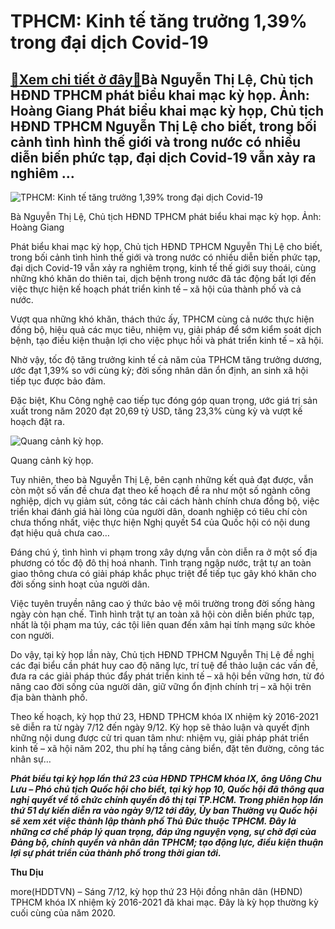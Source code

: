 TPHCM: Kinh tế tăng trưởng 1,39% trong đại dịch Covid-19
========================================================

[:gift:Xem chi tiết ở đây:gift:](https://hddtvn.com/tphcm-kinh-te-tang-truong-139-trong-dai-dich-covid-19/)Bà Nguyễn Thị Lệ, Chủ tịch HĐND TPHCM phát biểu khai mạc kỳ họp. Ảnh: Hoàng Giang Phát biểu khai mạc kỳ họp, Chủ tịch HĐND TPHCM Nguyễn Thị Lệ cho biết, trong bối cảnh tình hình thế giới và trong nước có nhiều diễn biến phức tạp, đại dịch Covid-19 vẫn xảy ra nghiêm …
---------------------------------------------------------------------------------------------------------------------------------------------------------------------------------------------------------------------------------------------------------------------------





![TPHCM: Kinh tế tăng trưởng 1,39% trong đại dịch Covid-19](https://hddtvn.com/wp-content/uploads/2021/01/0024_IMG-1588.jpg "TPHCM: Kinh tế tăng trưởng 1,39% trong đại dịch Covid-19")


Bà Nguyễn Thị Lệ, Chủ tịch HĐND TPHCM phát biểu khai mạc kỳ họp. Ảnh: Hoàng Giang



Phát biểu khai mạc kỳ họp, Chủ tịch HĐND TPHCM Nguyễn Thị Lệ cho biết, trong bối cảnh tình hình thế giới và trong nước có nhiều diễn biến phức tạp, đại dịch Covid-19 vẫn xảy ra nghiêm trọng, kinh tế thế giới suy thoái, cùng những khó khăn do thiên tai, dịch bệnh trong nước đã tác động bất lợi đến việc thực hiện kế hoạch phát triển kinh tế – xã hội của thành phố và cả nước.


Vượt qua những khó khăn, thách thức ấy, TPHCM cùng cả nước thực hiện đồng bộ, hiệu quả các mục tiêu, nhiệm vụ, giải pháp để sớm kiểm soát dịch bệnh, tạo điều kiện thuận lợi cho việc phục hồi và phát triển kinh tế – xã hội.


Nhờ vậy, tốc độ tăng trưởng kinh tế cả năm của TPHCM tăng trưởng dương, ước đạt 1,39% so với cùng kỳ; đời sống nhân dân ổn định, an sinh xã hội tiếp tục được bảo đảm.


Đặc biệt, Khu Công nghệ cao tiếp tục đóng góp quan trọng, ước giá trị sản xuất trong năm 2020 đạt 20,69 tỷ USD, tăng 23,3% cùng kỳ và vượt kế hoạch đặt ra.





![Quang cảnh kỳ họp. ](https://hddtvn.com/wp-content/uploads/2021/01/1132_TYp_000.png "Quang cảnh kỳ họp. ")


Quang cảnh kỳ họp.



Tuy nhiên, theo bà Nguyễn Thị Lệ, bên cạnh những kết quả đạt được, vẫn còn một số vấn đề chưa đạt theo kế hoạch đề ra như một số ngành công nghiệp, dịch vụ giảm sút, công tác cải cách hành chính chưa đồng bộ, việc triển khai đánh giá hài lòng của người dân, doanh nghiệp có tiêu chí còn chưa thống nhất, việc thực hiện Nghị quyết 54 của Quốc hội có nội dung đạt hiệu quả chưa cao…


Đáng chú ý, tình hình vi phạm trong xây dựng vẫn còn diễn ra ở một số địa phương có tốc độ đô thị hoá nhanh. Tình trạng ngập nước, trật tự an toàn giao thông chưa có giải pháp khắc phục triệt để tiếp tục gây khó khăn cho đời sống sinh hoạt của người dân.


Việc tuyên truyền nâng cao ý thức bảo vệ môi trường trong đời sống hàng ngày còn hạn chế. Tình hình trật tự an toàn xã hội còn diễn biến phức tạp, nhất là tội phạm ma túy, các tội liên quan đến xâm hại tính mạng sức khỏe con người.


Do vậy, tại kỳ họp lần này, Chủ tịch HĐND TPHCM Nguyễn Thị Lệ đề nghị các đại biểu cần phát huy cao độ năng lực, trí tuệ để thảo luận các vấn đề, đưa ra các giải pháp thúc đẩy phát triển kinh tế – xã hội bền vững hơn, từ đó nâng cao đời sống của người dân, giữ vững ổn định chính trị – xã hội trên địa bàn thành phố.


Theo kế hoạch, kỳ họp thứ 23, HĐND TPHCM khóa IX nhiệm kỳ 2016-2021 sẽ diễn ra từ ngày 7/12 đến ngày 9/12. Kỳ họp sẽ thảo luận và quyết định những nội dung được cử tri quan tâm như: nhiệm vụ, giải pháp phát triển kinh tế – xã hội năm 202, thu phí hạ tầng cảng biển, đặt tên đường, công tác nhân sự…





***Phát biểu tại kỳ họp lần thứ 23 của HĐND TPHCM khóa IX, ông Uông Chu Lưu – Phó chủ tịch Quốc hội cho biết, tại kỳ họp 10, Quốc hội đã thông qua nghị quyết về tổ chức chính quyền đô thị tại TP.HCM. Trong phiên họp lần thứ 51 dự kiến diễn ra vào ngày 9/12 tới đây, Ủy ban Thường vụ Quốc hội sẽ xem xét việc thành lập thành phố Thủ Đức thuộc TPHCM. Đây là những cơ chế pháp lý quan trọng, đáp ứng nguyện vọng, sự chờ đợi của Đảng bộ, chính quyền và nhân dân TPHCM; tạo động lực, điều kiện thuận lợi sự phát triển của thành phố trong thời gian tới.***




**Thu Dịu**



more(HDDTVN) – Sáng 7/12, kỳ họp thứ 23 Hội đồng nhân dân (HĐND) TPHCM khóa IX nhiệm kỳ 2016-2021 đã khai mạc. Đây là kỳ họp thường kỳ cuối cùng của năm 2020.

